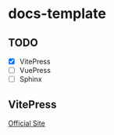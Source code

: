 # docs-template

## TODO

- [x] VitePress
- [ ] VuePress
- [ ] Sphinx

## VitePress

[Official Site](https://vitepress.vuejs.org/)
